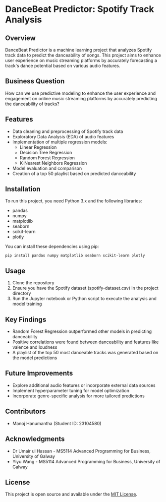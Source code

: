 # DanceBeat Predictor: Spotify Track Analysis

## Overview
DanceBeat Predictor is a machine learning project that analyzes Spotify track data to predict the danceability of songs. This project aims to enhance user experience on music streaming platforms by accurately forecasting a track's dance potential based on various audio features.

## Business Question
How can we use predictive modeling to enhance the user experience and engagement on online music streaming platforms by accurately predicting the danceability of tracks?

## Features
- Data cleaning and preprocessing of Spotify track data
- Exploratory Data Analysis (EDA) of audio features
- Implementation of multiple regression models:
  - Linear Regression
  - Decision Tree Regression
  - Random Forest Regression
  - K-Nearest Neighbors Regression
- Model evaluation and comparison
- Creation of a top 50 playlist based on predicted danceability

## Installation
To run this project, you need Python 3.x and the following libraries:
- pandas
- numpy
- matplotlib
- seaborn
- scikit-learn
- plotly

You can install these dependencies using pip:

```
pip install pandas numpy matplotlib seaborn scikit-learn plotly
```

## Usage
1. Clone the repository
2. Ensure you have the Spotify dataset (spotify-dataset.csv) in the project directory
3. Run the Jupyter notebook or Python script to execute the analysis and model training

## Key Findings
- Random Forest Regression outperformed other models in predicting danceability
- Positive correlations were found between danceability and features like valence and loudness
- A playlist of the top 50 most danceable tracks was generated based on the model predictions

## Future Improvements
- Explore additional audio features or incorporate external data sources
- Implement hyperparameter tuning for model optimization
- Incorporate genre-specific analysis for more tailored predictions

## Contributors
- Manoj Hanumantha (Student ID: 23104580)

## Acknowledgments
- Dr Umair ul Hassan - MS5114 Advanced Programming for Business, University of Galway
- Yiyu Wang - MS5114 Advanced Programming for Business, University of Galway

## License
This project is open source and available under the [MIT License](LICENSE).
